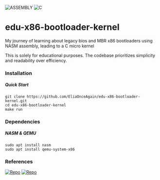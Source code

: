 ![ASSEMBLY](https://img.shields.io/badge/_-ASM-6E4C13.svg?style=for-the-badge)
![C](https://img.shields.io/badge/_-C-555555.svg?style=for-the-badge)

# edu-x86-bootloader-kernel
My journey of learning about legacy bios and MBR x86 bootloaders using NASM assembly, leading to a C micro kernel

This is solely for educational purposes. The codebase prioritizes simplicity and readability over efficiency.

### Installation

##### Quick Start
```
git clone https://github.com/EliaOnceAgain/edu-x86-bootloader-kernel.git
cd edu-x86-bootloader-kernel
make run
```

### Dependencies

##### NASM & QEMU
```
sudo apt install nasm
sudo apt install qemu-system-x86
```

### References
[![Repo](https://badgen.net/badge/icon/GitHub?icon=github&label=basekernel)](https://github.com/dthain/basekernel)
[![Repo](https://badgen.net/badge/icon/GitHub?icon=github&label=539kernel)](https://github.com/MaaSTaaR/539kernel)
